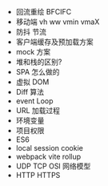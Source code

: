 - 回流重绘 BFCIFC
- 移动端 vh ww vmin vmaX
- 防抖 节流
- 客户端缓存及预加载方案
- mock 方案
- 堆和栈的区别?
- SPA 怎么做的
- 虚拟 DOM
- Diff 算法
- event Loop
- URL 加载过程
- 环境变量
- 项目权限
- ES6
- local session cookie
- webpack vite rollup
- UDP TCP OSI 网络模型
- HTTP HTTPS

